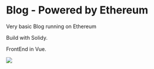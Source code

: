 # Blog - Powered by Ethereum

Very basic Blog running on Ethereum

Build with Solidy.

FrontEnd in Vue.

![](https://github.com/FeltesPT/eth-blog/blob/master/blog.gif)